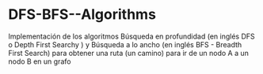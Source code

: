 # DFS-BFS--Algorithms
Implementación de los algoritmos Búsqueda en profundidad (en inglés DFS o Depth First Searchy ) y Búsqueda a lo ancho (en inglés BFS - Breadth First Search) para obtener una ruta (un camino) para ir de un nodo A a un nodo B en un grafo
